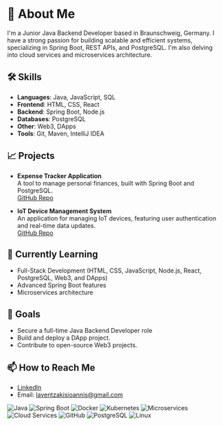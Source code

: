 # 👋 About Me
I'm a Junior Java Backend Developer based in Braunschweig, Germany. I have a strong passion for building scalable and efficient systems, specializing in Spring Boot, REST APIs, and PostgreSQL. I'm also delving into cloud services and microservices architecture.

## 🛠️ Skills
- **Languages**: Java, JavaScript, SQL  
- **Frontend**: HTML, CSS, React  
- **Backend**: Spring Boot, Node.js  
- **Databases**: PostgreSQL  
- **Other**: Web3, DApps  
- **Tools**: Git, Maven, IntelliJ IDEA  

## 📈 Projects
- **Expense Tracker Application**  
  A tool to manage personal finances, built with Spring Boot and PostgreSQL.  
  [GitHub Repo](https://github.com/Ioannis-Laventzakis/expense-tracker-application)

- **IoT Device Management System**  
  An application for managing IoT devices, featuring user authentication and real-time data updates.  
  [GitHub Repo](https://github.com/Ioannis-Laventzakis/IoTDeviceManagementSystem)
  
## 🌱 Currently Learning

- Full-Stack Development (HTML, CSS, JavaScript, Node.js, React, PostgreSQL, Web3, and DApps)  
- Advanced Spring Boot features  
- Microservices architecture 

## 🎯 Goals
- Secure a full-time Java Backend Developer role
- Build and deploy a DApp project.  
- Contribute to open-source Web3 projects.  

## 📫 How to Reach Me
- [LinkedIn](https://www.linkedin.com/in/ioannis-laventzakis-b9570a282)
- Email: [laventzakisioannis@gmail.com](mailto:Glaventzakis@gmail.com)



![Java](https://img.shields.io/badge/Java-007396?style=flat&logo=java&logoColor=white)
![Spring Boot](https://img.shields.io/badge/Spring%20Boot-6DB33F?style=flat&logo=spring-boot&logoColor=white)
![Docker](https://img.shields.io/badge/Docker-2496ED?style=flat&logo=docker&logoColor=white)
![Kubernetes](https://img.shields.io/badge/Kubernetes-326CE5?style=flat&logo=kubernetes&logoColor=white)
![Microservices](https://img.shields.io/badge/Microservices-FFA500?style=flat)
![Cloud Services](https://img.shields.io/badge/Cloud%20Services-4285F4?style=flat&logo=google-cloud&logoColor=white)
![GitHub](https://img.shields.io/badge/GitHub-181717?style=flat&logo=github&logoColor=white)
![PostgreSQL](https://img.shields.io/badge/PostgreSQL-336791?style=flat&logo=postgresql&logoColor=white)
![Linux](https://img.shields.io/badge/Linux-FCC624?style=flat&logo=linux&logoColor=black)

